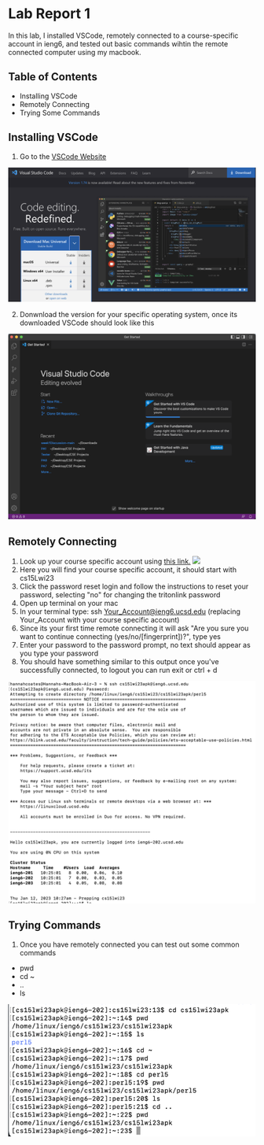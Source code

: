 Lab Report 1
==========

In this lab, I installed VSCode, remotely connected to a course-specific account in ieng6, and tested out basic commands wihtin the remote connected computer using my macbook.

Table of Contents
--------------

* Installing VSCode
* Remotely Connecting
* Trying Some Commands

Installing VSCode
--------

1. Go to the [VSCode Website](https://code.visualstudio.com/) 

![](./lab1-images/VSCode1.png)

2. Donwnload the version for your specific operating system, once its downloaded VSCode should look like this

![](./lab1-images/VSCode2.png)


Remotely Connecting
------

1. Look up your course specific account using [this link.](https://sdacs.ucsd.edu/~icc/index.php)
![](./lab1-images/Remote1.png)
2. Here you will find your course specific account, it should start with cs15Lwi23
3. Click the password reset login and follow the instructions to reset your password, selecting "no" for changing the tritonlink password
4. Open up terminal on your mac
5. In your terminal type: ssh Your_Account@ieng6.ucsd.edu (replacing Your_Account with your course specific account)
6. Since its your first time remote connecting it will ask "Are you sure you want to continue connecting (yes/no/[fingerprint])?", type yes
7. Enter your password to the password prompt, no text should appear as you type your password
8. You should have something similar to this output once you've successfully connected, to logout you can run exit or ctrl + d

![](./lab1-images/Remote2.png)


Trying Commands
------

1. Once you have remotely connected you can test out some common commands
* pwd
* cd ~
* ..
* ls

![](./lab1-images/cmds.png)
